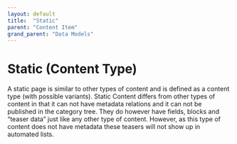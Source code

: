 ```yaml
---
layout: default
title:  "Static"
parent: "Content Item"
grand_parent: "Data Models"
---
```


# Static (Content Type)

A static page is similar to other types of content and is defined as a content type (with possible variants). Static Content differs from other types of content in that it can not have metadata relations and it can not be published in the category tree. They do however have fields, blocks and “teaser data” just like any other type of content. However, as this type of content does not have metadata these teasers will not show up in automated lists.
